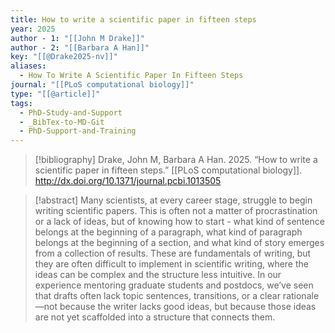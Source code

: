 ```yaml
---
title: How to write a scientific paper in fifteen steps
year: 2025
author - 1: "[[John M Drake]]"
author - 2: "[[Barbara A Han]]"
key: "[[@Drake2025-nv]]"
aliases:
  - How To Write A Scientific Paper In Fifteen Steps
journal: "[[PLoS computational biology]]"
type: "[[@article]]"
tags:
  - PhD-Study-and-Support
  - _BibTex-to-MD-Git
  - PhD-Support-and-Training
---
```


> [!bibliography]
> Drake, John M, Barbara A Han. 2025. “How to write a scientific paper in fifteen steps.” [[PLoS computational biology]]. http://dx.doi.org/10.1371/journal.pcbi.1013505

> [!abstract]
> Many scientists, at every career stage, struggle to begin writing scientific papers. This is often not a matter of procrastination or a lack of ideas, but of knowing how to start -  what kind of sentence belongs at the beginning of a paragraph, what kind of paragraph belongs at the beginning of a section, and what kind of story emerges from a collection of results. These are fundamentals of writing, but they are often difficult to implement in scientific writing, where the ideas can be complex and the structure less intuitive. In our experience mentoring graduate students and postdocs, we’ve seen that drafts often lack topic sentences, transitions, or a clear rationale—not because the writer lacks good ideas, but because those ideas are not yet scaffolded into a structure that connects them.